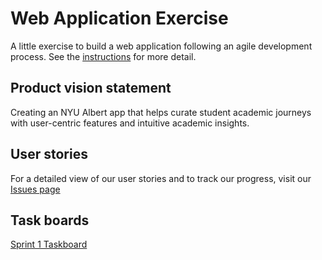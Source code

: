 # Web Application Exercise

A little exercise to build a web application following an agile development process. See the [instructions](instructions.md) for more detail.

## Product vision statement

Creating an NYU Albert app that helps curate student academic journeys with user-centric features and intuitive academic insights.

## User stories

For a detailed view of our user stories and to track our progress, visit our [Issues page](https://github.com/software-students-spring2024/2-web-app-exercise-team-snbn/issues?q=label:user-story)

## Task boards

[Sprint 1 Taskboard](https://github.com/orgs/software-students-spring2024/projects/8/views/1)
